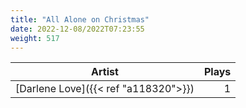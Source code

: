 ```yaml
---
title: "All Alone on Christmas"
date: 2022-12-08/2022T07:23:55
weight: 517
---
```




 Artist | Plays 
----- | -----:
[Darlene Love]({{< ref "a118320">}}) | 1
